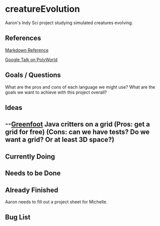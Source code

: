 # creatureEvolution
Aaron's Indy Sci project studying simulated creatures evolving.

## References
[Markdown Reference](https://guides.github.com/features/mastering-markdown/)

[Google Talk on PolyWorld](https://www.youtube.com/watch?v=_m97_kL4ox0)

## Goals / Questions
What are the pros and cons of each language we might use?
What are the goals we want to achieve with this project overall?

## Ideas
--[Greenfoot](greenfoot.org) Java critters on a grid (Pros: get a grid for free) (Cons: can we have tests? Do we want a grid? Or at least 3D space?)
--

## Currently Doing

## Needs to be Done

## Already Finished
Aaron needs to fill out a project sheet for Michelle.

## Bug List
